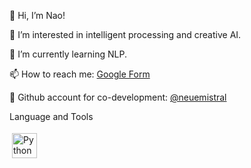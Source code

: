 👋 Hi, I’m Nao!

👀 I’m interested in intelligent processing and creative AI.

🌱 I’m currently learning NLP.

📫 How to reach me: [Google Form](https://forms.gle/eNTHtCFPUnCRYaMWA)

🦄 Github account for co-development: [@neuemistral](https://github.com/neuemistral)

Language and Tools
<p>
<img src="https://cdn.worldvectorlogo.com/logos/python-5.svg" alt="Python" height="40" style="vertical-align:top; margin:4px">
</p>



<!---

--->
